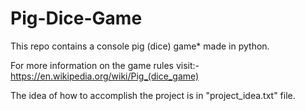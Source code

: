 # Pig-Dice-Game
This repo contains a console pig (dice) game* made in python.

For more information on the game rules
visit:- https://en.wikipedia.org/wiki/Pig_(dice_game)

The idea of how to accomplish the project  is in "project_idea.txt" file.
